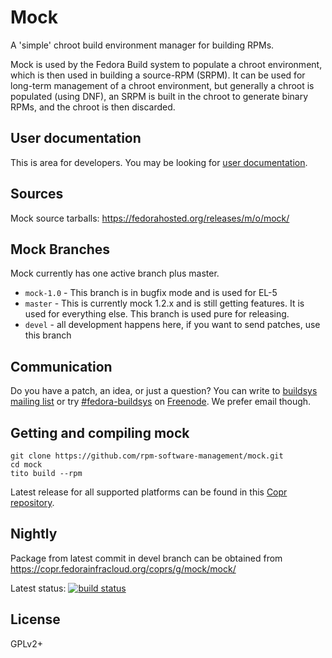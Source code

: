 # Mock

A 'simple' chroot build environment manager for building RPMs.

Mock is used by the Fedora Build system to populate a chroot environment, which is then used in building a source-RPM (SRPM). It can be used for long-term management of a chroot environment, but generally a chroot is populated (using DNF), an SRPM is built in the chroot to generate binary RPMs, and the chroot is then discarded.

## User documentation

This is area for developers. You may be looking for [user documentation](https://github.com/rpm-software-management/mock/wiki).

## Sources

Mock source tarballs: https://fedorahosted.org/releases/m/o/mock/

## Mock Branches

Mock currently has one active branch plus master.

 * `mock-1.0` - This branch is in bugfix mode and is used for EL-5
 * `master` - This is currently mock 1.2.x and is still getting features. It is used for everything else. This branch is used pure for releasing.
 * `devel` - all development happens here, if you want to send patches, use this branch

## Communication

Do you have a patch, an idea, or just a question? You can write to [buildsys mailing list](https://lists.fedoraproject.org/admin/lists/buildsys%40lists.fedoraproject.org/) or try [#fedora-buildsys](http://webchat.freenode.net/?channels=fedora-builsys) on [Freenode](https://freenode.net/). We prefer email though.

## Getting and compiling mock

    git clone https://github.com/rpm-software-management/mock.git
    cd mock
    tito build --rpm


Latest release for all supported platforms can be found in this [Copr repository](https://copr.fedorainfracloud.org/coprs/g/mock/mock-stable/).

## Nightly

Package from latest commit in devel branch can be obtained from https://copr.fedorainfracloud.org/coprs/g/mock/mock/

Latest status: [![build status](https://copr.fedorainfracloud.org/coprs/g/mock/mock/package/mock/status_image/last_build.png)](https://copr.fedorainfracloud.org/coprs/g/mock/mock/package/mock/)

## License

GPLv2+
